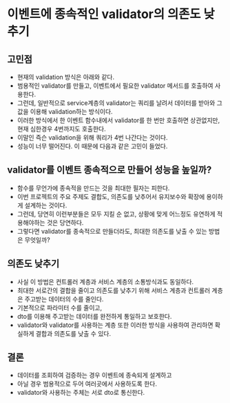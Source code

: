 # 이벤트에 종속적인 validator의 의존도 낮추기

## 고민점
* 현재의 validation 방식은 아래와 같다.
* 범용적인 validator를 만들고, 이벤트에서 필요한 validator 메서드를 호출하여 사용한다.
* 그런데, 일반적으로 service계층의 validator는 쿼리를 날려서 데이터를 받아와 그 값을 이용해 validation하는 방식이다.
* 이러한 방식에서 한 이벤트 함수내에서 validator를 한 번만 호출하면 상관없지만, 현재 심한경우 4번까지도 호출한다.
* 이말인 즉슨 validation을 위해 쿼리가 4번 나간다는 것이다.
* 성능이 너무 떨어진다. 이 때문에 다음과 같은 고민이 들었다.

## validator를 이벤트 종속적으로 만들어 성능을 높일까?
* 함수를 무언가에 종속적을 만드는 것을 최대한 필자는 피한다.
* 이번 프로젝트의 주요 주제도 결합도, 의존도를 낮추어서 유지보수와 확장에 용이하게 설계하는 것이다.
* 그런데, 당연히 이런부분들은 모두 지킬 순 없고, 상황에 맞게 어느정도 유연하게 적용해야하는 것은 당연하다.
* 그렇다면 validator를 종속적으로 만들더라도, 최대한 의존도를 낮출 수 있는 방법은 무엇일까?

## 의존도 낮추기
* 사실 이 방법은 컨트롤러 계층과 서비스 계층의 소통방식과도 동일하다.
* 최대한 서로간의 결합을 줄이고 의존도를 낮추기 위해 서비스 계층과 컨트롤러 계층은 주고받는 데이터의 수를 줄인다.
* 기본적으로 파라미터 수를 줄이고,
* dto를 이용해 주고받는 데이터를 완전하게 통일하고 보호한다.
* validator와 validator를 사용하는 계층 또한 이러한 방식을 사용하여 관리하면 확실하게 결합과 의존도를 낮출 수 있다.

## 결론
* 데이터를 조회하여 검증하는 경우 이벤트에 종속되게 설계하고
* 아닐 경우 범용적으로 두어 여러곳에서 사용하도록 한다.
* validator와 사용하는 주체는 서로 dto로 통신한다.